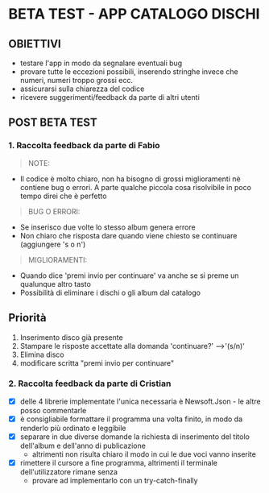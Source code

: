 # BETA TEST - APP CATALOGO DISCHI

## OBIETTIVI

- testare l'app in modo da segnalare eventuali bug
- provare tutte le eccezioni possibili, inserendo stringhe invece che numeri, numeri troppo grossi ecc.
- assicurarsi sulla chiarezza del codice
- ricevere suggerimenti/feedback da parte di altri utenti



## POST BETA TEST


### 1. Raccolta feedback da parte di Fabio


>NOTE:  
- Il codice è molto chiaro, non ha bisogno di grossi miglioramenti nè contiene bug o errori. A parte qualche piccola cosa risolvibile in poco tempo direi che è perfetto


>BUG O ERRORI:  
- Se inserisco due volte lo stesso album genera errore
- Non chiaro che risposta dare quando viene chiesto se continuare (aggiungere 's o n')


>MIGLIORAMENTI:  
- Quando dice 'premi invio per continuare' va anche se si preme un qualunque altro tasto
- Possibilità di eliminare i dischi o gli album dal catalogo




## Priorità
1. Inserimento disco già presente
2. Stampare le risposte accettate alla domanda 'continuare?'  -->'(s/n)'
3. Elimina disco
4. modificare scritta "premi invio per continuare"



### 2. Raccolta feedback da parte di Cristian

- [x] delle 4 librerie implementate l'unica necessaria è Newsoft.Json - le altre posso commentarle
- [x] è consigliabile formattare il programma una volta finito, in modo da renderlo più ordinato e leggibile
- [x] separare in due diverse domande la richiesta di inserimento del titolo dell'album e dell'anno di publicazione  
  -  altrimenti non risulta chiaro il modo in cui le due voci vanno inserite
- [x] rimettere il cursore a fine programma, altrimenti il terminale dell'utilizzatore rimane senza
  -  provare ad implementarlo con un try-catch-finally